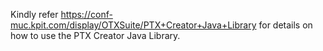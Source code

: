 Kindly refer https://conf-muc.kpit.com/display/OTXSuite/PTX+Creator+Java+Library for details on how to use the PTX Creator Java Library.
